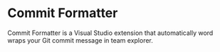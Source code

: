 ﻿# Commit Formatter

Commit Formatter is a Visual Studio extension that automatically word wraps your Git commit message in team explorer.
